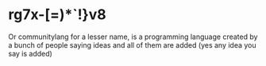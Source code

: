 # rg7x-[=)*`!}v8 
Or communitylang for a lesser name, is a programming language created by a bunch of people saying ideas and all of them are added (yes any idea you say is added)
